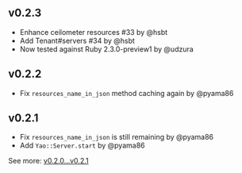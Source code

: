 ## v0.2.3

* Enhance ceilometer resources #33 by @hsbt
* Add Tenant#servers #34 by @hsbt
* Now tested against Ruby 2.3.0-preview1 by @udzura

## v0.2.2

* Fix `resources_name_in_json` method caching again by @pyama86

## v0.2.1

* Fix `resources_name_in_json` is still remaining by @pyama86
* Add `Yao::Server.start` by @pyama86

See more: [v0.2.0...v0.2.1](https://github.com/yaocloud/yao/compare/v0.2.0...v0.2.1)
